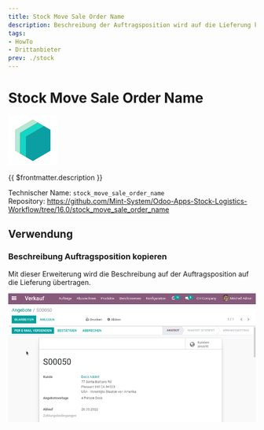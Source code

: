 ```yaml
---
title: Stock Move Sale Order Name
description: Beschreibung der Auftragsposition wird auf die Lieferung kopiert.
tags:
- HowTo
- Drittanbieter
prev: ./stock
---
```

# Stock Move Sale Order Name
![icon_oms_box](attachments/icons_odoo_mint_system.png)

{{ $frontmatter.description }}

Technischer Name: `stock_move_sale_order_name`\
Repository: <https://github.com/Mint-System/Odoo-Apps-Stock-Logistics-Workflow/tree/16.0/stock_move_sale_order_name>

## Verwendung

### Beschreibung Auftragsposition kopieren

Mit dieser Erweiterung wird die Beschreibung auf der Auftragsposition auf die Lieferung übertragen.

![Stock Move Sale Order Name](attachments/Stock%20Move%20Sale%20Order%20Name.gif)